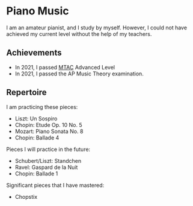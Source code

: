 # Piano Music

I am an amateur pianist, and I study by myself.
However, I could not have achieved my current level without the help of
my teachers.

## Achievements

* In 2021, I passed [MTAC](http://www.mtac.org/) Advanced Level
* In 2021, I passed the AP Music Theory examination.

## Repertoire

I am practicing these pieces:

* Liszt: Un Sospiro
* Chopin: Etude Op. 10 No. 5
* Mozart: Piano Sonata No. 8
* Chopin: Ballade 4

Pieces I will practice in the future:

* Schubert/Liszt: Standchen
* Ravel: Gaspard de la Nuit
* Chopin: Ballade 1

Significant pieces that I have mastered:

* Chopstix
